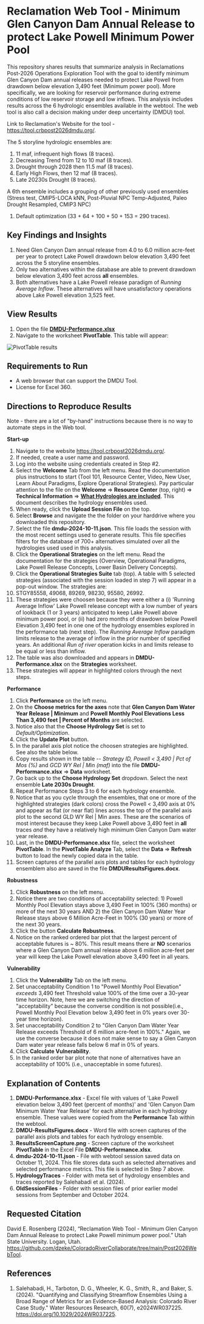 # Reclamation Web Tool - Minimum Glen Canyon Dam Annual Release to protect Lake Powell Minimum Power Pool

This repository shares results that summarize analysis in Reclamations Post-2026 Operations Exploration Tool with the goal to identify 
minimum Glen Canyon Dam annual releases needed to protect Lake Powell from drawdown below elevation 3,490 feet (Minimum power pool). More specifically, we are looking for reservoir performance during extreme conditions of low reservoir storage and low inflows.
This analysis includes results across the 6 hydrologic ensembles available in the webtool. The web tool is also call a decision making under deep uncertainty (DMDU) tool.

Link to Reclamation's Website for the tool - https://tool.crbpost2026dmdu.org/.

The 5 storyline hydrologic ensembles are:
1. 11 maf, infrequent high flows (8 traces).
1. Decreasing Trend from 12 to 10 maf (8 traces).
1. Drought through 2028 then 11.5 maf (8 traces).
1. Early High Flows, then 12 maf (8 traces).
1. Late 20230s Drought (8 traces).

A 6th ensemble includes a grouping of other previously used ensembles (Stress test, CMIP5-LOCA kNN, Post-Pluvial NPC Temp-Adjusted, Paleo Drought Resampled, CMIP3 NPC)
1. Default optimization (33 + 64 + 100 + 50 + 153 = 290 traces).
 
## Key Findings and Insights
1. Need Glen Canyon Dam annual release from 4.0 to 6.0 million acre-feet per year to protect Lake Powell drawdown below elevation 3,490 feet across the 5 storyline ensembles.
1. Only two alternatives within the database are able to prevent drawdown below elevation 3,490 feet across **all** ensembles.
1. Both alternatives have a Lake Powell release paradigm of *Running Average Inflow*. These alternatives will have unsatisfactory operations above Lake Powell elevation 3,525 feet.

## View Results
1. Open the file **[DMDU-Performance.xlsx](DMDU-Performance.xlsx)**
1. Navigate to the worksheet **PivotTable**. This table will appear:

![PivotTable results](https://github.com/dzeke/ColoradoRiverCollaborate/blob/main/Post2026WebTool/ResultsScreenCapture.png "Key Results")

## Requirements to Run
* A web browser that can support the DMDU Tool.
* License for Excel 360.

## Directions to Reproduce Results
Note - there are a lot of "by-hand" instructions because there is no way to automate steps in the Web tool.

**Start-up**
1. Navigate to the website https://tool.crbpost2026dmdu.org/.
1. If needed, create a user name and password.
1. Log into the website using credentials created in Step #2.
1. Select the **Welcome** Tab from the left menu. Read the documentation plus instructions to start 
(Tool 101, Resource Center, Video, New User, Learn About Paradigms, Explore Operational Strategies).
Pay particular attention to the file on the **Welcome** => **Resource Center** (top, right) => **Technical Information** => **[What Hydrologies are included](https://tool.crbpost2026dmdu.org/www/pdf/en/powell/web_tool_hydrology.pdf)**. This document describes the hydrology ensembles used.
1. When ready, click the **Upload Session File** on the top.
1. Select **Browse** and navigate the the folder on your harddrive where you downloaded this repository.
1. Select the file **dmdu-2024-10-11.json**. This file loads the session with the most recent settings used to generate results. This file specifies filters for the database of 700+ alternatives simulated over all the hydrologies used used in this analysis.
1. Click the **Operational Strategies** on the left menu. Read the documentation for the strategies (Overview, Operational Paradigms, Lake Powell Release Concepts, Lower Basin Delivery Concepts).
1. Click the **Operational Strategies Suite** tab (top). A table with 5 selected strategies (associated with the session loaded in step 7) will appear in a pop-out window. The strategies are:
1. STGY85558, 49068, 89269, 98230, 95580, 26992.
1. These strategies were choosen because they were either a (i) 'Running Average Inflow' Lake Powell release concept with a low number of years of lookback (1 or 3 years) anticipated to keep Lake Powell above minimum power pool, or (ii) had zero months of drawdown below Powell Elevation 3,490 feet in one
one of the hydrology ensembles explored in the performance tab (next step). The *Running Average Inflow* paradigm limits release to the average of inflow in the prior number of specified years. An additional 
*Run of river* operation kicks in and limits release to be equal or less than inflow.
1. The table was also downloaded and appears in **DMDU-Performance.xlsx** on the **Strategies** worksheet.
1. These strategies will appear in highlighted colors through the next steps.

**Performance**
1. Click **Performance** on the left menu.
1. On the **Choose metrics for the axes** note that **Glen Canyon Dam Water Year Release | Minimum** and **Powell Monthly Pool Elevations Less Than 3,490 feet | Percent of Months** are selected.
1. Notice also that the **Choose Hydrology Set** is set to *Default/Optimization*.
1. Click the **Update Plot** button.
1. In the parallel axis plot notice the choosen strategies are highlighted. See also the table below.
1. Copy results shown in the table -- *Strategy ID, Powell < 3,490 | Pct of Mos (%)* and *GCD WY Rel | Min (maf)* into the file **DMDU-Performance.xlsx** => **Data** worksheet.
1. Go back up to the **Choose Hydrology Set** dropdown. Select the next ensemble **Late 2030s Drought**. 
1. Repeat Performance Steps 3 to 6 for each hydrology ensemble.
1. Notice that as you cycle through the ensembles, that one or more of the highlighted strategies (dark colors) cross the Powell < 3,490 axis at 0% and appear as flat (or near flat) lines across the top of the parallel axis plot to the second GLD WY Rel | Min axes.
These are the scenarios of most interest because they keep Lake Powell above 3,490 feet in **all** traces *and* they have a relatively high minimum Glen Canyon Dam water year release.
1. Last, in the **DMDU-Performance.xlsx** file, select the worksheet **PivotTable**. In the **PivotTable Analyze** Tab, select the **Data** => **Refresh** button to load the newly copied data in the table.
1. Screen captures of the parallel axis plots and tables for each hydrology ensemblem also are saved in the file **DMDUResultsFigures.docx**.

**Robustness**
1. Click **Robustness** on the left menu.
1. Notice there are two conditions of acceptability selected: 1)  Powell Monthly Pool Elevation stays above 3,490 Feet in 100% (360 months) or more of the next 30 years AND 2) the Glen Canyon Dam Water Year Release stays above 6 Million Acre-Feet in 100% (30 years) or more of the next 30 years.
1. Click the button **Calculate Robustness**.
1. Notice on the ranked ordered bar plot that the largest percent of acceptable futures is ~ 80%. This result means there ar **NO** scenarios where a Glen Canyon Dam annual release above 6 million acre-feet per year will keep the Lake Powell elevation above 3,490 feet in all years.

**Vulnerability**
1. Click the **Vulnerability** Tab on the left menu.
1. Set unacceptability Condition 1 to "Powell Monthly Pool Elevation" *exceeds* 3,490 feet Threshold value 100% of the time over a 30-year time horizon. Note, here we are switching
the direction of "acceptability" because the converse condition is not possible(i.e., Powell Monthly Pool Elevation below 3,490 feet in 0% years over 30-year time horizon).
1. Set unacceptability Condition 2 to "Glen Canyon Dam Water Year Release exceeds Threshold of 6 million acre-feet in 100%." Again, we use the converse because it does not make sense to say a Glen Canyon Dam water year release
falls below 6 maf in 0% of years.
1. Click **Calculate Vulnerability**.
1. In the ranked order bar plot note that none of alternatives have an acceptability of 100% (i.e., unacceptable in some futures).

## Explanation of Contents
1. **DMDU-Performance.xlsx** - Excel file with values of 'Lake Powell elevation below 3,490 feet (percent of months)' and 'Glen Canyon Dam Minimum Water Year Release' for each alternative in each hydrology ensemble. These values were copied
from the **Performance** Tab within the webtool.
1. **DMDU-ResultsFigures.docx** - Word file with screen captures of the parallel axis plots and tables for each hydrology ensemble.
1. **ResultsScreenCapture.png** - Screen capture of the worksheet **PivotTable** in the Excel File **DMDU-Performance.xlsx**.
1. **dmdu-2024-10-11.json** - File with webtool session saved data on October 11, 2024. This file stores data such as selected alternatives and selected performance metrics. This file is selected in Step 7 above.
1. **HydrologyTraces** - Folder with meta set of hydrology ensembles and traces reported by Salehabadi et al. (2024).
1. **OldSessionFiles** - Folder with session files of prior earlier model sessions from September and October 2024.

## Requested Citation
David E. Rosenberg (2024), “Reclamation Web Tool - Minimum Glen Canyon Dam Annual Release to protect Lake Powell minimum power pool.” Utah State University. Logan, Utah.
https://github.com/dzeke/ColoradoRiverCollaborate/tree/main/Post2026WebTool.

## References

1. Salehabadi, H., Tarboton, D. G., Wheeler, K. G., Smith, R., and Baker, S. (2024). "Quantifying and Classifying Streamflow Ensembles Using a Broad Range of Metrics for an Evidence-Based Analysis: Colorado River Case Study." Water Resources Research, 60(7), e2024WR037225. https://doi.org/10.1029/2024WR037225. 
